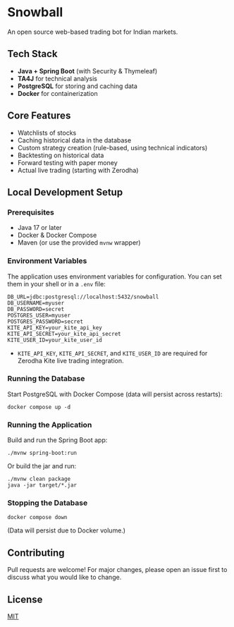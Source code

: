 # Snowball

An open source web-based trading bot for Indian markets.

## Tech Stack
- **Java + Spring Boot** (with Security & Thymeleaf)
- **TA4J** for technical analysis
- **PostgreSQL** for storing and caching data
- **Docker** for containerization

## Core Features
- Watchlists of stocks
- Caching historical data in the database
- Custom strategy creation (rule-based, using technical indicators)
- Backtesting on historical data
- Forward testing with paper money
- Actual live trading (starting with Zerodha)

## Local Development Setup

### Prerequisites
- Java 17 or later
- Docker & Docker Compose
- Maven (or use the provided `mvnw` wrapper)

### Environment Variables
The application uses environment variables for configuration. You can set them in your shell or in a `.env` file:

```
DB_URL=jdbc:postgresql://localhost:5432/snowball
DB_USERNAME=myuser
DB_PASSWORD=secret
POSTGRES_USER=myuser
POSTGRES_PASSWORD=secret
KITE_API_KEY=your_kite_api_key
KITE_API_SECRET=your_kite_api_secret
KITE_USER_ID=your_kite_user_id
```

- `KITE_API_KEY`, `KITE_API_SECRET`, and `KITE_USER_ID` are required for Zerodha Kite live trading integration.

### Running the Database
Start PostgreSQL with Docker Compose (data will persist across restarts):

```
docker compose up -d
```

### Running the Application
Build and run the Spring Boot app:

```
./mvnw spring-boot:run
```

Or build the jar and run:

```
./mvnw clean package
java -jar target/*.jar
```

### Stopping the Database
```
docker compose down
```
(Data will persist due to Docker volume.)

## Contributing
Pull requests are welcome! For major changes, please open an issue first to discuss what you would like to change.

## License
[MIT](LICENSE)
